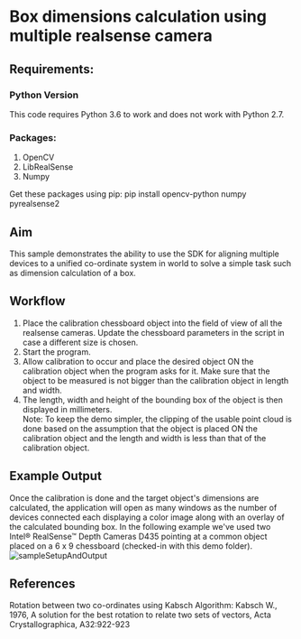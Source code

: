 ﻿# Box dimensions calculation using multiple realsense camera

## Requirements: 
### Python Version
This code requires Python 3.6 to work and does not work with Python 2.7.

### Packages: 
1. OpenCV
2. LibRealSense
3. Numpy

Get these packages using pip: pip install opencv-python numpy pyrealsense2


## Aim
This sample demonstrates the ability to use the SDK for aligning multiple devices to a unified co-ordinate system in world to solve a simple task such as dimension calculation of a box. 


## Workflow
1. Place the calibration chessboard object into the field of view of all the realsense cameras. Update the chessboard parameters in the script in case a different size is chosen.                                 
2. Start the program.                                                                                                 
3. Allow calibration to occur and place the desired object ON the calibration object when the program asks for it. Make sure that the object to be measured is not bigger than the calibration object in length and width.            
4. The length, width and height of the bounding box of the object is then displayed in millimeters.                   
Note: To keep the demo simpler, the clipping of the usable point cloud is done based on the assumption that the object is placed ON the calibration object and the length and width is less than that of the calibration object. 


## Example Output
Once the calibration is done and the target object's dimensions are calculated, the application will open as many windows as the number of devices connected each displaying a color image along with an overlay of the calculated bounding box.
In the following example we've used two Intel® RealSense™ Depth Cameras D435 pointing at a common object placed on a 6 x 9 chessboard (checked-in with this demo folder).
![sampleSetupAndOutput](https://github.com/framosgmbh/librealsense/blob/box_dimensioner_multicam/wrappers/python/examples/box_dimensioner_multicam/samplesetupandoutput.jpg)

## References
Rotation between two co-ordinates using Kabsch Algorithm: 
Kabsch W., 1976, A solution for the best rotation to relate two sets of vectors, Acta Crystallographica, A32:922-923

